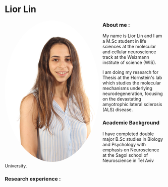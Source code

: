 # Lior Lin

<img src="4H9A2946-f.jpg" align="left" width="300" length="200" style="border-radius: 50%; margin-right: 10px;">

### About me :
My name is Lior Lin and I am a M.Sc student in life sciences at the molecular and cellular neuroscience track at the Weizmann institute of science (WIS).

I am doing my research for Thesis at the Hornstein's lab which studies the molecular mechanisms underlying neurodegeneration, focusing on the devastating amyotrophic lateral sclerosis (ALS) disease. 

### Academic Background
I have completed double major B.Sc studies in Biology and Psychology with emphasis on Neuroscience at the Sagol school of Neuroscience in Tel Aviv University. 

### Research experience :
